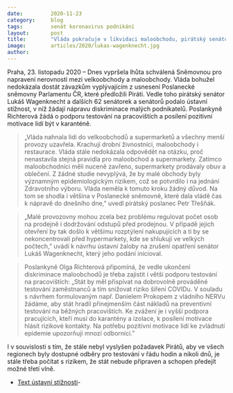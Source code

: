 ```yaml
---
date:         2020-11-23
category:     blog
tags:         senát koronavirus podnikání
layout:       post
title:        "Vláda pokračuje v likvidaci maloobchodu, pirátský senátor Wagenknecht a dalších 62 senátorů podává ústavní žalobu"
image:        articles/2020/lukas-wagenknecht.jpg
author:       
---
```


 

Praha, 23. listopadu 2020 – Dnes vypršela lhůta schválená Sněmovnou pro napravení nerovností mezi velkoobchody a maloobchody. Vláda bohužel nedokázala dostát závazkům vyplývajícím z usnesení Poslanecké sněmovny Parlamentu ČR, které předložili Piráti. Vedle toho pirátský senátor Lukáš Wagenknecht a dalších 62 senátorek a senátorů podalo ústavní stížnost, v níž žádají nápravu diskriminace malých podnikatelů. Poslankyně Richterová žádá o podporu testování na pracovištích a posílení pozitivní motivace lidí být v karanténě.

> „Vláda nahnala lidi do velkoobchodů a supermarketů a všechny menší provozy uzavřela. Krachují drobní živnostníci, maloobchody i restaurace. Vláda stále nedokázala odpovědět na otázku, proč nenastavila stejná pravidla pro maloobchod a supermarkety. Zatímco maloobchodníci měli nuceně zavřeno, supermarkety prodávaly obuv a oblečení. Z žádné studie nevyplývá, že by malé obchody byly významným epidemiologickým rizikem, což se potvrdilo i na jednání Zdravotního výboru. Vláda neměla k tomuto kroku žádný důvod. Na tom se shodla i většina v Poslanecké sněmovně, které dala vládě čas k nápravě do dnešního dne,” uvedl pirátský poslanec Petr Třešňák.

> „Malé provozovny mohou zcela bez problému regulovat počet osob na prodejně i dodržování odstupů před prodejnou. V případě jejich otevření by tak došlo k většímu rozptýlení nakupujících a ti by se nekoncentrovali před hypermarkety, kde se shlukují ve velkých počtech,” uvádí k návrhu ústavní žaloby na zrušení opatření senátor Lukáš Wagenknecht, který jeho podání inicioval.

> Poslankyně Olga Richterová připomíná, že vedle ukončení diskriminace maloobchodů je třeba zajistit i větší podporu testování na pracovištích: „Stát by měl přispívat na dobrovolně prováděné testování zaměstnanců a tím snižovat riziko šíření COVIDu. V souladu s návrhem formulovaným např. Danielem Prokopem z vládního NERVu žádáme, aby stát hradil přinejmenším část nákladů na preventivní testování na běžných pracovištích. Ke zvážení je i vyšší podpora pracujících, kteří musí do karantény a izolace, k posílení motivace hlásit rizikové kontakty. Na potřebu pozitivní motivace lidí ke zvládnutí epidemie upozorňují mnozí odborníci.” 

I v souvislosti s tím, že stále nebyl vyslyšen požadavek Pirátů, aby ve všech regionech byly dostupné odběry pro testování v řádu hodin a nikoli dnů, je stále třeba počítat s rizikem, že stát nebude připraven a schopen předejít možné třetí vlně.

* [Text ústavní stížnosti](https://pirati.cz/assets/pdf/navrh-opatreni.pdf)-
